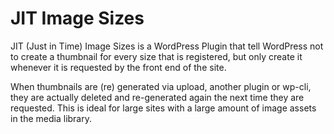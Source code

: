# JIT Image Sizes

JIT (Just in Time) Image Sizes is a WordPress Plugin that tell WordPress not to create a thumbnail for every size that is registered, but only create it whenever it is requested by the front end of the site.

When thumbnails are (re) generated via upload, another plugin or wp-cli, they are actually deleted and re-generated again the next time they are requested.  This is ideal for large sites with a large amount of image assets in the media library.  
